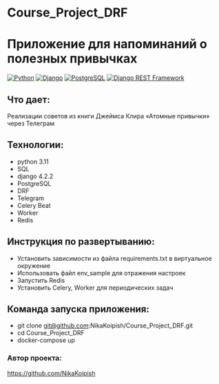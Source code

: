 # Course_Project_DRF
# Приложение для напоминаний о полезных привычках
[![Python](https://img.shields.io/badge/-Python-464646?style=flat-square&logo=Python)](https://www.python.org/)
[![Django](https://img.shields.io/badge/-Django-464646?style=flat-square&logo=Django)](https://www.djangoproject.com/)
[![PostgreSQL](https://img.shields.io/badge/-PostgreSQL-464646?style=flat-square&logo=PostgreSQL)](https://www.postgresql.org/)
[![Django REST Framework](https://img.shields.io/badge/-Django%20REST%20Framework-464646?style=flat-square&logo=Django%20REST%20Framework)](https://www.django-rest-framework.org/)
## Что дает: 
Реализации советов из книги Джеймса Клира «Атомные привычки» через Телеграм
## Технологии:
- python 3.11
- SQL
- django 4.2.2
- PostgreSQL
- DRF
- Telegram
- Celery Beat
- Worker
- Redis
  
## Инструкция по развертыванию:

- Установить зависимости из файла requirements.txt в виртуальное окружение
- Использовать файл env_sample для отражения настроек
- Запустить Redis
- Установить Celery, Worker для периодических задач

## Команда запуска приложения:
- git clone git@github.com:NikaKoipish/Course_Project_DRF.git
- cd Course_Project_DRF
- docker-compose up 

### Автор проекта:
https://github.com/NikaKoipish
